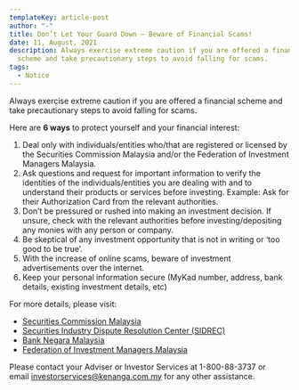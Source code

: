 ```yaml
---
templateKey: article-post
author: "-"
title: Don’t Let Your Guard Down – Beware of Financial Scams!
date: 11, August, 2021
description: Always exercise extreme caution if you are offered a financial
  scheme and take precautionary steps to avoid falling for scams.
tags:
  - Notice
---
```

Always exercise extreme caution if you are offered a financial scheme and take precautionary steps to avoid falling for scams.

Here are **6 ways** to protect yourself and your financial interest:

1. Deal only with individuals/entities who/that are registered or licensed by the Securities Commission Malaysia and/or the Federation of Investment Managers Malaysia.
2. Ask questions and request for important information to verify the identities of the individuals/entities you are dealing with and to understand their products or services before investing. Example: Ask for their Authorization Card from the relevant authorities.
3. Don’t be pressured or rushed into making an investment decision. If unsure, check with the relevant authorities before investing/depositing any monies with any person or company.
4. Be skeptical of any investment opportunity that is not in writing or ‘too good to be true’.
5. With the increase of online scams, beware of investment advertisements over the internet.
6. Keep your personal information secure (MyKad number, address, bank details, existing investment details, etc)

For more details, please visit:

* [Securities Commission Malaysia](http://www.sc.com.my/regulation/enforcement/investor-alerts)
* [Securities Industry Dispute Resolution Center (SIDREC)](https://sidrec.com.my/investoralert)
* [Bank Negara Malaysia](http://www.bnm.gov.my/consumer-alert)
* [Federation of Investment Managers Malaysia](https://www.fimm.com.my/search)

Please contact your Adviser or Investor Services at 1-800-88-3737 or email [investorservices@kenanga.com.my](mailto:investorservices@kenanga.com.my) for any other assistance.